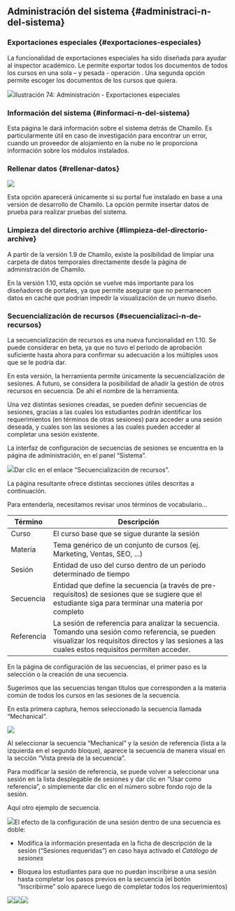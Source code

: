 ## Administración del sistema {#administraci-n-del-sistema}

### Exportaciones especiales {#exportaciones-especiales}

La funcionalidad de exportaciones especiales ha sido diseñada para ayudar al inspector académico. Le permite exportar todos los documentos de todos los cursos en una sola – y pesada - operación . Una segunda opción permite escoger los documentos de los cursos que quiera.

![](../assets/images141.png)Ilustración 74: Administración - Exportaciones especiales

### Información del sistema {#informaci-n-del-sistema}

Esta página le dará información sobre el sistema detrás de Chamilo. Es particularmente útil en caso de investigación para encontrar un error, cuando un proveedor de alojamiento en la nube no le proporciona información sobre los módulos instalados.

### Rellenar datos {#rellenar-datos}

![](../assets/image11.png)

Esta opción aparecerá únicamente si su portal fue instalado en base a una versión de desarrollo de Chamilo. La opción permite insertar datos de prueba para realizar pruebas del sistema.

### Limpieza del directorio archive {#limpieza-del-directorio-archive}

A partir de la versión 1.9 de Chamilo, existe la posibilidad de limpiar una carpeta de datos temporales directamente desde la página de administración de Chamilo.

En la versión 1.10, esta opción se vuelve más importante para los diseñadores de portales, ya que permite asegurar que no permanecen datos en caché que podrían impedir la visualización de un nuevo diseño.

### Secuencialización de recursos {#secuencializaci-n-de-recursos}

La secuencialización de recursos es una nueva funcionalidad en 1.10\. Se puede considerar en beta, ya que no tuvo el periodo de aprobación suficiente hasta ahora para confirmar su adecuación a los múltiples usos que se le podría dar.

En esta versión, la herramienta permite únicamente la secuencialización de sesiones. A futuro, se considera la posibilidad de añadir la gestión de otros recursos en secuencia. De ahí el nombre de la herramienta.

Una vez distintas sesiones creadas, se pueden definir secuencias de sesiones, gracias a las cuales los estudiantes podrán identificar los requerimientos (en términos de otras sesiones) para acceder a una sesión deseada, y cuales son las sesiones a las cuales pueden acceder al completar una sesión existente.

La interfaz de configuración de secuencias de sesiones se encuentra en la página de administración, en el panel “Sistema”.

![](../assets/image16.png)Dar clic en el enlace “Secuencialización de recursos”.

La página resultante ofrece distintas secciones útiles descritas a continuación.

Para entenderla, necesitamos revisar unos términos de vocabulario…

| Término | Descripción |
| --- | --- |
| Curso | El curso base que se sigue durante la sesión |
| Materia | Tema genérico de un conjunto de cursos (ej. Marketing, Ventas, SEO, ...) |
| Sesión | Entidad de uso del curso dentro de un periodo determinado de tiempo |
| Secuencia | Entidad que define la secuencia (a través de pre-requisitos) de sesiones que se sugiere que el estudiante siga para terminar una materia por completo |
| Referencia | La sesión de referencia para analizar la secuencia. Tomando una sesión como referencia, se pueden visualizar los requisitos directos y las sesiones a las cuales estos requisitos permiten acceder. |

En la página de configuración de las secuencias, el primer paso es la selección o la creación de una secuencia.

Sugerimos que las secuencias tengan títulos que corresponden a la materia común de todos los cursos en las sesiones de la secuencia.

En esta primera captura, hemos seleccionado la secuencia llamada “Mechanical”.

![](../assets/image12.png)

Al seleccionar la secuencia “Mechanical” y la sesión de referencia (lista a la izquierda en el segundo bloque), aparece la secuencia de manera visual en la sección “Vista previa de la secuencia”.

Para modificar la sesión de referencia, se puede volver a seleccionar una sesión en la lista desplegable de sesiones y dar clic en “Usar como referencia”, o simplemente dar clic en el número sobre fondo rojo de la sesión.

Aquí otro ejemplo de secuencia.

![](../assets/image19.png)El efecto de la configuración de una sesión dentro de una secuencia es doble:

*   Modifica la información presentada en la ficha de descripción de la sesión (“Sesiones requeridas”) en caso haya activado el _Catálogo de sesiones_

*   Bloquea los estudiantes para que no puedan inscribirse a una sesión hasta completar los pasos previos en la secuencia (el botón “Inscribirme” solo aparece luego de completar todos los requerimientos)

![](../assets/image13.png)![](../assets/image14.png)![](../assets/image15.png)